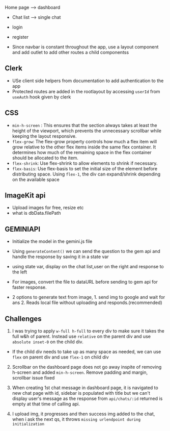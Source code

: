 Home page --> dashboard

- Chat list --> single chat
- login
- register

- Since navbar is constant throughout the app, use a layout component and add outlet to add other routes a child componentss

## Clerk

- USe client side helpers from documentation to add authentication to the app
- Protected routes are added in the rootlayout by accessing `userId` from `useAuth` hook given by clerk

## CSS

- `min-h-screen` : This ensures that the section always takes at least the height of the viewport, which prevents the unnecessary scrollbar while keeping the layout responsive.
- `flex-grow`: The flex-grow property controls how much a flex item will grow relative to the other flex items inside the same flex container. It determines how much of the remaining space in the flex container should be allocated to the item.
- `flex-shrink`: Use flex-shrink to allow elements to shrink if necessary.
- `flex-basis`: Use flex-basis to set the initial size of the element before distributing space.
  Using `flex-1`, the div can expand/shrink depending on the available space

## ImageKit api

- Upload images for free, resize etc
- what is dbData.filePath

## GEMINIAPI

- Initialize the model in the gemini.js file
- Using `generateContent()` we can send the question to the gem api and handle the response by saving it in a state var
- using state var, display on the chat list,user on the right and response to the left
- For images, convert the file to dataURL before sending to gem api for faster response.

- 2 options to generate text from image, 1. send img to google and wait for ans 2. Reads local file without uploading and responds.(recommended)

## Challenges

1. I was trying to apply `w-full h-full` to every div to make sure it takes the full w&h of parent. Instead use `relative` on the parent div and use `absolute inset-0` on the child div.

- If the child div needs to take up as many space as needed, we can use `flex` on parent div and use `flex-1` on child div

2. Scrollbar on the dashboard page does not go away inspite of removing h-screen and added `min-h-screen`. Remove padding and margin, scrollbar issue fixed

3. When creating 1st chat message in dashboard page, it is navigated to new chat page with id, sidebar is populated with title but we can't display user's message as the response from `api/chats/:id` returned is empty at that time of calling api.

4. I upload img, it progresses and then success img added to the chat, when i ask the next qs, it throws `missing urlendpoint during initialization`
